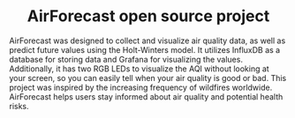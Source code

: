 <div align="center">
<h1>AirForecast open source project</h1>
</div>

</div>
AirForecast was designed to collect and visualize air quality data, as well as predict future values using the Holt-Winters model. It utilizes InfluxDB as a database for storing data and Grafana for visualizing the values. Additionally, it has two RGB LEDs to visualize the AQI without looking at your screen, so you can easily tell when your air quality is good or bad. This project was inspired by the increasing frequency of wildfires worldwide. AirForecast helps users stay informed about air quality and potential health risks.
<div align="center">
